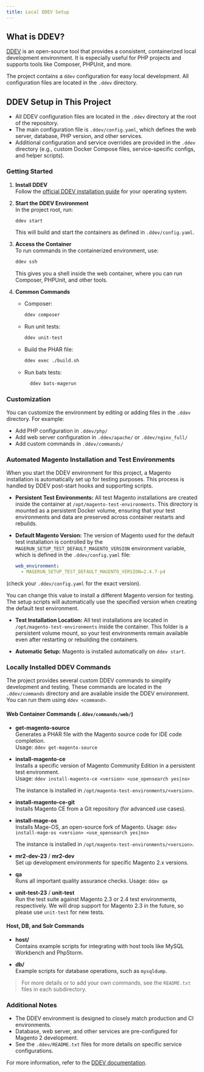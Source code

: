 ```yaml
---
title: Local DDEV Setup
---
```


## What is DDEV?

[DDEV](https://ddev.readthedocs.io/en/stable/) is an open-source tool that provides a consistent, containerized local development environment. It is especially useful for PHP projects and supports tools like Composer, PHPUnit, and more.

The project contains a `ddev` configuration for easy local development.
All configuration files are located in the `.ddev` directory.

## DDEV Setup in This Project

- All DDEV configuration files are located in the `.ddev` directory at the root of the repository.
- The main configuration file is `.ddev/config.yaml`, which defines the web server, database, PHP version, and other services.
- Additional configuration and service overrides are provided in the `.ddev` directory (e.g., custom Docker Compose files, service-specific configs, and helper scripts).

### Getting Started

1. **Install DDEV**  
   Follow the [official DDEV installation guide](https://ddev.readthedocs.io/en/stable/) for your operating system.

2. **Start the DDEV Environment**  
   In the project root, run:
   ```bash
   ddev start
   ```
   This will build and start the containers as defined in `.ddev/config.yaml`.

3. **Access the Container**  
   To run commands in the containerized environment, use:
   ```bash
   ddev ssh
   ```
   This gives you a shell inside the web container, where you can run Composer, PHPUnit, and other tools.

4. **Common Commands**
   - Composer:
     ```bash
     ddev composer
     ```
   - Run unit tests:  
     ```bash
     ddev unit-test
     ```
   - Build the PHAR file:  
     ```bash
     ddev exec ./build.sh
     
   - Run bats tests:
     ```bash
       ddev bats-magerun
     ```

### Customization

You can customize the environment by editing or adding files in the `.ddev` directory. For example:
- Add PHP configuration in `.ddev/php/`
- Add web server configuration in `.ddev/apache/` or `.ddev/nginx_full/`
- Add custom commands in `.ddev/commands/`

### Automated Magento Installation and Test Environments

When you start the DDEV environment for this project, a Magento installation is automatically set up for testing purposes. This process is handled by DDEV post-start hooks and supporting scripts.

- **Persistent Test Environments:**
  All test Magento installations are created inside the container at `/opt/magento-test-environments`. This directory is mounted as a persistent Docker volume, ensuring that your test environments and data are preserved across container restarts and rebuilds.

- **Default Magento Version:**
  The version of Magento used for the default test installation is controlled by the `MAGERUN_SETUP_TEST_DEFAULT_MAGENTO_VERSION` environment variable, which is defined in the `.ddev/config.yaml` file:
  
  ```yaml
  web_environment:
    - MAGERUN_SETUP_TEST_DEFAULT_MAGENTO_VERSION=2.4.7-p4
  ```

(check your `.ddev/config.yaml` for the exact version).
  
  You can change this value to install a different Magento version for testing. The setup scripts will automatically use the specified version when creating the default test environment.

- **Test Installation Location:**
  All test installations are located in `/opt/magento-test-environments` inside the container. This folder is a persistent volume mount, so your test environments remain available even after restarting or rebuilding the containers.

- **Automatic Setup:**
  Magento is installed automatically on `ddev start`.

### Locally Installed DDEV Commands

The project provides several custom DDEV commands to simplify development and testing. These commands are located in the `.ddev/commands` directory and are available inside the DDEV environment. You can run them using `ddev <command>`.

#### Web Container Commands (`.ddev/commands/web/`)

- **get-magento-source**  
  Generates a PHAR file with the Magento source code for IDE code completion.  
  Usage: `ddev get-magento-source`

- **install-magento-ce**  
  Installs a specific version of Magento Community Edition in a persistent test environment.  
  Usage: `ddev install-magento-ce <version> <use_opensearch yes|no>`
  
  The instance is installed in `/opt/magento-test-environments/<version>`.

- **install-magento-ce-git**  
  Installs Magento CE from a Git repository (for advanced use cases).

- **install-mage-os**  
  Installs Mage-OS, an open-source fork of Magento.
  Usage: `ddev install-mage-os <version> <use_opensearch yes|no>`

  The instance is installed in `/opt/magento-test-environments/<version>`.

- **mr2-dev-23** / **mr2-dev**  
  Set up development environments for specific Magento 2.x versions.

- **qa**  
  Runs all important quality assurance checks.
  Usage: `ddev qa`

- **unit-test-23** / **unit-test**  
  Run the test suite against Magento 2.3 or 2.4 test environments, respectively.
  We will drop support for Magento 2.3 in the future, so please use `unit-test` for new tests.

#### Host, DB, and Solr Commands

- **host/**  
  Contains example scripts for integrating with host tools like MySQL Workbench and PhpStorm.

- **db/**  
  Example scripts for database operations, such as `mysqldump`.

> For more details or to add your own commands, see the `README.txt` files in each subdirectory.

### Additional Notes

- The DDEV environment is designed to closely match production and CI environments.
- Database, web server, and other services are pre-configured for Magento 2 development.
- See the `.ddev/README.txt` files for more details on specific service configurations.

For more information, refer to the [DDEV documentation](https://ddev.readthedocs.io/en/stable/).
